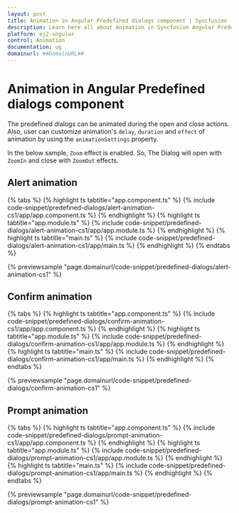 ```yaml
---
layout: post
title: Animation in Angular Predefined dialogs component | Syncfusion
description: Learn here all about Animation in Syncfusion Angular Predefined dialogs component of Syncfusion Essential JS 2 and more.
platform: ej2-angular
control: Animation 
documentation: ug
domainurl: ##DomainURL##
---
```


# Animation in Angular Predefined dialogs component

The predefined dialogs can be animated during the open and close actions. Also, user can customize animation's `delay`, `duration` and `effect` of animation by using the `animationSettings` property.

In the below sample, `Zoom` effect is enabled. So, The Dialog will open with `ZoomIn` and close with `ZoomOut` effects.

## Alert animation

{% tabs %}
{% highlight ts tabtitle="app.component.ts" %}
{% include code-snippet/predefined-dialogs/alert-animation-cs1/app/app.component.ts %}
{% endhighlight %}
{% highlight ts tabtitle="app.module.ts" %}
{% include code-snippet/predefined-dialogs/alert-animation-cs1/app/app.module.ts %}
{% endhighlight %}
{% highlight ts tabtitle="main.ts" %}
{% include code-snippet/predefined-dialogs/alert-animation-cs1/app/main.ts %}
{% endhighlight %}
{% endtabs %}
  
{% previewsample "page.domainurl/code-snippet/predefined-dialogs/alert-animation-cs1" %}

## Confirm animation

{% tabs %}
{% highlight ts tabtitle="app.component.ts" %}
{% include code-snippet/predefined-dialogs/confirm-animation-cs1/app/app.component.ts %}
{% endhighlight %}
{% highlight ts tabtitle="app.module.ts" %}
{% include code-snippet/predefined-dialogs/confirm-animation-cs1/app/app.module.ts %}
{% endhighlight %}
{% highlight ts tabtitle="main.ts" %}
{% include code-snippet/predefined-dialogs/confirm-animation-cs1/app/main.ts %}
{% endhighlight %}
{% endtabs %}
  
{% previewsample "page.domainurl/code-snippet/predefined-dialogs/confirm-animation-cs1" %}

## Prompt animation

{% tabs %}
{% highlight ts tabtitle="app.component.ts" %}
{% include code-snippet/predefined-dialogs/prompt-animation-cs1/app/app.component.ts %}
{% endhighlight %}
{% highlight ts tabtitle="app.module.ts" %}
{% include code-snippet/predefined-dialogs/prompt-animation-cs1/app/app.module.ts %}
{% endhighlight %}
{% highlight ts tabtitle="main.ts" %}
{% include code-snippet/predefined-dialogs/prompt-animation-cs1/app/main.ts %}
{% endhighlight %}
{% endtabs %}
  
{% previewsample "page.domainurl/code-snippet/predefined-dialogs/prompt-animation-cs1" %}